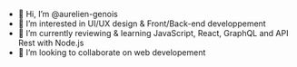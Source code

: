 - 👋 Hi, I’m @aurelien-genois
- 👀 I’m interested in UI/UX design & Front/Back-end developpement
- 🌱 I’m currently reviewing & learning JavaScript, React, GraphQL and API Rest with Node.js
- 💞️ I’m looking to collaborate on web developement


<!---
- 📫 How to reach me ...
aurelien-genois/aurelien-genois is a ✨ special ✨ repository because its `README.md` (this file) appears on your GitHub profile.
You can click the Preview link to take a look at your changes.
- 🌱 I’m currently learning Asynchronous JavaScript, in the Full Stack JavaScript path from [The Odin Project](https://www.theodinproject.com/paths/full-stack-javascript/)
--->
